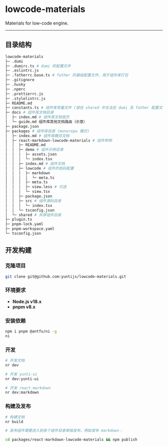 # lowcode-materials

Materials for low-code engine.

---

## 目录结构

```bash
lowcode-materials
├─ .dumi
├─ .dumirc.ts # dumi 的配置文件
├─ .eslintrc.js
├─ .fatherrc.base.ts # father 的基础配置文件，用于组件库打包
├─ .gitignore
├─ .husky
├─ .npmrc
├─ .prettierrc.js
├─ .stylelintrc.js
├─ README.md
├─ constants.ts # 组件库常量文件 (放在 shared 中无法在 dumi 及 father 配置文件中使用，暂时放在了根目录)
├─ docs # 组件库文档目录
│  ├─ index.md # 组件库文档首页
│  └─ guide.md 组件库其他文档路由（示意）
├─ package.json
├─ packages # 组件库目录 (monorepo 模式)
│  ├─ index.md # 组件库概览文档
│  ├─ react-markdown-lowcode-materials # 组件举例
│  │  ├─ README.md
│  │  ├─ demo # 组件示例目录
│  │  │  ├─ assets.json
│  │  │  └─ index.tsx
│  │  ├─ index.md # 组件文档
│  │  ├─ lowcode # 组件的低码配置
│  │  │  ├─ markdown
│  │  │  │  └─ meta.ts
│  │  │  ├─ meta.ts
│  │  │  ├─ view.less # 可选
│  │  │  └─ view.tsx
│  │  ├─ package.json
│  │  ├─ src # 组件源码目录
│  │  │  └─ index.tsx
│  │  └─ tsconfig.json
│  └─ shared # 共享组件目录
├─ plugin.ts
├─ pnpm-lock.yaml
├─ pnpm-workspace.yaml
└─ tsconfig.json
```

## 开发构建

### 克隆项目

```bash
git clone git@github.com:yuntijs/lowcode-materials.git
```

### 环境要求

- **Node.js v18.x**
- **pnpm v8.x**

### 安装依赖

```bash
npm i pnpm @antfu/ni -g
ni
```

### 开发

```bash
# 开发文档
nr dev

# 开发 yunti-ui
nr dev:yunti-ui

# 开发 react-markdown
nr dev:markdown
```

### 构建及发布

```bash
# 构建文档
nr build

# 发布组件需要进入到各个组件目录单独发布，例如发布 markdown：

cd packages/react-markdown-lowcode-materials && npm publish
```
